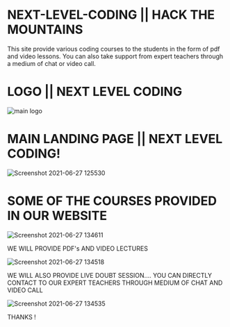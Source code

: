 # NEXT-LEVEL-CODING || HACK THE MOUNTAINS
This site provide various coding courses to the students in the form of pdf and video lessons. You can also take support from expert teachers through a medium of chat or video call. 
# LOGO || NEXT LEVEL CODING
![main logo](https://user-images.githubusercontent.com/83583852/123536297-1632a600-d747-11eb-90e9-b35709cc55ee.png)

 # MAIN LANDING PAGE || NEXT LEVEL CODING!

![Screenshot 2021-06-27 125530](https://user-images.githubusercontent.com/83583852/123536342-69a4f400-d747-11eb-984e-da864d5533bf.png)

# SOME OF THE COURSES PROVIDED IN OUR WEBSITE

![Screenshot 2021-06-27 134611](https://user-images.githubusercontent.com/83583852/123537661-43368700-d74e-11eb-9a05-4b023f293751.png)

WE WILL PROVIDE PDF's AND VIDEO LECTURES 

![Screenshot 2021-06-27 134518](https://user-images.githubusercontent.com/83583852/123537708-72e58f00-d74e-11eb-8469-01bf2441342a.png)

WE WILL ALSO PROVIDE LIVE DOUBT SESSION.... YOU CAN DIRECTLY CONTACT TO OUR EXPERT TEACHERS THROUGH MEDIUM OF CHAT AND VIDEO CALL

![Screenshot 2021-06-27 134535](https://user-images.githubusercontent.com/83583852/123537796-f30bf480-d74e-11eb-8532-4246372598d5.png)

THANKS !
